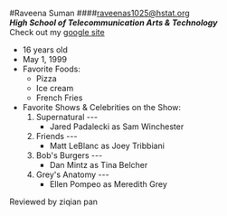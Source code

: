 #Raveena Suman
####raveenas1025@hstat.org  
**_High School of Telecommunication Arts & Technology_**  
Check out my [google site](https://sites.google.com/a/hstat.org/raveenas1025sep11/)
* 16 years old  
* May 1, 1999  
* Favorite Foods:  
   * Pizza  
   * Ice cream  
   * French Fries  
* Favorite Shows & Celebrities on the Show:
   1. Supernatural  ---
      * Jared Padalecki as Sam Winchester    
   2. Friends  ---
      * Matt LeBlanc as Joey Tribbiani  
   3. Bob's Burgers   ---
      * Dan Mintz as Tina Belcher  
   4. Grey's Anatomy  ---
      * Ellen Pompeo as Meredith Grey
  
Reviewed by ziqian pan